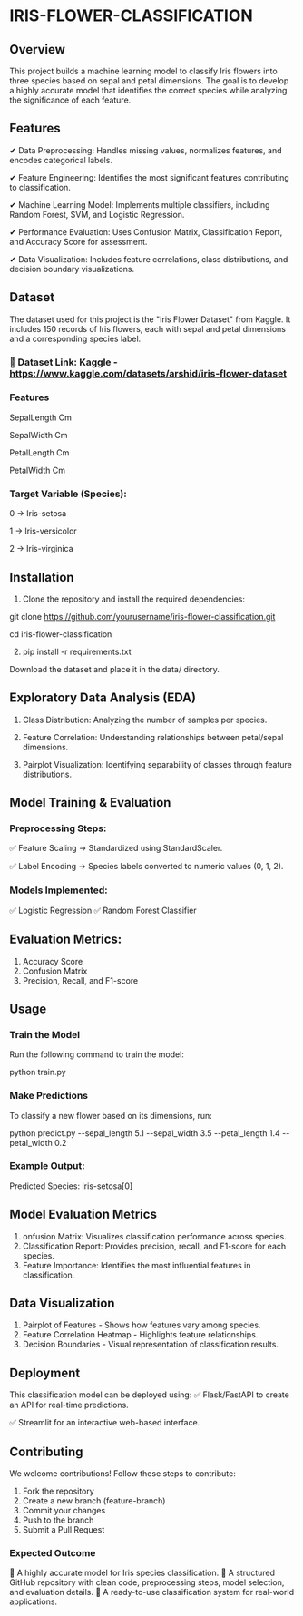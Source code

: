 # IRIS-FLOWER-CLASSIFICATION
##  Overview
This project builds a machine learning model to classify Iris flowers into three species based on sepal and petal dimensions. The goal is to develop a highly accurate model that identifies the correct species while analyzing the significance of each feature.

##  Features
✔ Data Preprocessing: Handles missing values, normalizes features, and encodes categorical labels.

✔ Feature Engineering: Identifies the most significant features contributing to classification.

✔ Machine Learning Model: Implements multiple classifiers, including Random Forest, SVM, and Logistic Regression.

✔ Performance Evaluation: Uses Confusion Matrix, Classification Report, and Accuracy Score for assessment.

✔ Data Visualization: Includes feature correlations, class distributions, and decision boundary visualizations.
## Dataset
The dataset used for this project is the "Iris Flower Dataset" from Kaggle. It includes 150 records of Iris flowers, each with sepal and petal dimensions and a corresponding species label.

### 🔗 Dataset Link: Kaggle - https://www.kaggle.com/datasets/arshid/iris-flower-dataset

### Features
SepalLength   Cm

SepalWidth    Cm

PetalLength   Cm

PetalWidth    Cm

### Target Variable (Species):
0 → Iris-setosa

1 → Iris-versicolor

2 → Iris-virginica

##  Installation
1. Clone the repository and install the required dependencies:

git clone https://github.com/yourusername/iris-flower-classification.git

cd iris-flower-classification


2. pip install -r requirements.txt

Download the dataset and place it in the data/ directory.

## Exploratory Data Analysis (EDA)

1. Class Distribution: Analyzing the number of samples per species.
 
2. Feature Correlation: Understanding relationships between petal/sepal dimensions.
   
3. Pairplot Visualization: Identifying separability of classes through feature distributions.
   
## Model Training & Evaluation

### Preprocessing Steps:
✅ Feature Scaling → Standardized using StandardScaler.

✅ Label Encoding → Species labels converted to numeric values (0, 1, 2).

### Models Implemented:
✅ Logistic Regression
✅ Random Forest Classifier

## Evaluation Metrics:
1. Accuracy Score
2. Confusion Matrix
3. Precision, Recall, and F1-score

 ## Usage

### Train the Model
Run the following command to train the model:

python train.py

### Make Predictions
To classify a new flower based on its dimensions, run:

python predict.py --sepal_length 5.1 --sepal_width 3.5 --petal_length 1.4 --petal_width 0.2

### Example Output:

Predicted Species: Iris-setosa[0]

## Model Evaluation Metrics

1. onfusion Matrix: Visualizes classification performance across species.
2. Classification Report: Provides precision, recall, and F1-score for each species.
3. Feature Importance: Identifies the most influential features in classification.
   
## Data Visualization
1. Pairplot of Features - Shows how features vary among species.
2. Feature Correlation Heatmap - Highlights feature relationships.
3. Decision Boundaries - Visual representation of classification results.

##  Deployment
This classification model can be deployed using:
✅ Flask/FastAPI to create an API for real-time predictions.

✅ Streamlit for an interactive web-based interface.

##  Contributing
We welcome contributions! Follow these steps to contribute:

1. Fork the repository
2. Create a new branch (feature-branch)
3. Commit your changes
4. Push to the branch
5. Submit a Pull Request
   
### Expected Outcome
🔹 A highly accurate model for Iris species classification.
🔹 A structured GitHub repository with clean code, preprocessing steps, model selection, and evaluation details.
🔹 A ready-to-use classification system for real-world applications.
